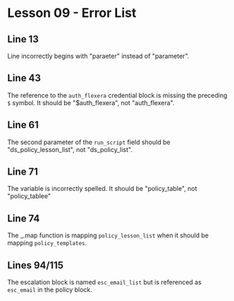 # Lesson 09 - Error List

## Line 13

Line incorrectly begins with "paraeter" instead of "parameter".

## Line 43

The reference to the `auth_flexera` credential block is missing the preceding `$` symbol. It should be "$auth_flexera", not "auth_flexera".

## Line 61

The second parameter of the `run_script` field should be "ds_policy_lesson_list", not "ds_policy_list".

## Line 71

The variable is incorrectly spelled. It should be "policy_table", not "policy_tablee"

## Line 74

The _.map function is mapping `policy_lesson_list` when it should be mapping `policy_templates`.

## Lines 94/115

The escalation block is named `esc_email_list` but is referenced as `esc_email` in the policy block.
